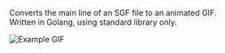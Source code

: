 Converts the main line of an SGF file to an animated GIF.<br>
Written in Golang, using standard library only.

![Example GIF](https://raw.githubusercontent.com/fohristiwhirl/sgf_to_gif/master/dragon.gif?)
